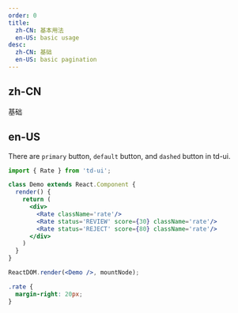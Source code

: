 ```yaml
---
order: 0
title:
  zh-CN: 基本用法
  en-US: basic usage
desc:
  zh-CN: 基础
  en-US: basic pagination
---
```


## zh-CN

基础

## en-US

There are `primary` button, `default` button, and `dashed` button in td-ui.

```jsx
import { Rate } from 'td-ui';

class Demo extends React.Component {
  render() {
    return (
      <div>
        <Rate className='rate'/>
        <Rate status='REVIEW' score={30} className='rate'/>
        <Rate status='REJECT' score={80} className='rate'/>
      </div>
    )
  }
}

ReactDOM.render(<Demo />, mountNode);
```

```css
.rate {
  margin-right: 20px;
}
```
